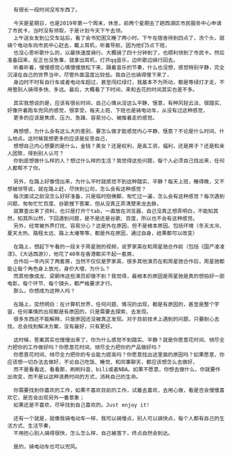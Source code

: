       有很长一段时间没写东西了。

      今天是星期日，也是2019年第一个周末，休息，前两个星期去了趟西湖区市民服务中心申请了市民卡，当时没有领取，于是计划今天下午去领。
      上午送女友到公交车站后，看了会书犯困又睡了两小时。下午在宿舍待到四点了，洗个头，就骑个电动车向市民中心赶去，戴上耳机，听着导航，因为他们5点下班，
      也没心思听歌什么的，以最快速度骑行。大概骑了四十分钟到了，也顺利领到了市民卡。然后准备回来，反正也没急事，就拿出耳机，打开qq音乐，边听歌边骑行回去。
      听着听着，慢慢感觉心情慢慢放松下来，跟着音乐的节奏，什么也没想，感觉特别平静，完全沉浸在自己的世界当中，尽管外面温度比较低。我自己也骑得慢下来了，
      身边时不时有自行车或者电动车超过，甚至闯红绿灯，我基本不为所动，都是等绿灯才走，不用管别人骑得多快、多远。最后，大概看了下时间，来和去花的时间其实也差不多。

      其实我想说的是，应该有很长时间，自己心情从没这么平静、惬意，有种风轻云淡、很踏实、好像开着跑车兜风的感觉，很享受，每天上班、下班也是骑电动车，从没有过这种感觉，
      更多的应该是焦虑、压力、急躁、容易分心、被推着走的感觉。

      再想想，为什么会有这么大的差别，要怎么做才能感觉内心平静、惬意？不论是什么时间、什么地点。这时候我想更多的应该是反思自己，
      想想自己内心想要的是什么，金钱？美女？还是权利，是高工资，福利，还是房子？还是和亲人团聚，得到别人认可？
      你到底想做什么样的人？想过什么样的生活？我觉得这些问题，每个人必须自己找出来，任何人都帮不了你。

      另外，在路上好像悟出来，为什么平时就感觉不到这种踏实、平静？每天上班，睡得晚，又不想被领导说，就在路上赶，尽快到公司，怎么会有这种感觉？
      每次面试之前没怎么好好准备，只是临时抱佛脚，匆忙过一遍，怎么会有这种感觉？每次遇到问题，匆匆忙忙百度、谷歌搜下答案，但从没真正弄清楚来龙去脉，
      就算查出来了资料，也只是打开个tab，一直放在浏览器，自己没真正想弄明白，不能知其然，知其所以然，下回遇到问题，是不是还是谷歌、百度，所以也不会有这种感觉。
      另外，经常被外界打扰、容易分心？这是外在原因，但不是根本原因。包括环境（冬天太冷、夏天太热、路程太远、路上太堵等等，都是外在原因，通过自身，结果都可以改变）

      在路上，想起下午看的一段关于周星驰的视频，说罗家英在和周星驰合作前（包括《国产凌凌漆》、《大话西游》），他花了40年在香港都买不起一套房，
      合作后一年内买了两套房，当然不仅仅是罗家英，很多其他演员在和周星驰合作后，周星驰都能让每个角色身上放光，身价大增，为什么？
      而其他像成龙、梁朝伟这些演员却做不到？我觉得，最根本的原因是周星驰是真的想拍好一部电影，每个环节、每个镜头，都严格要求才行。
      那么，你想成为这种人吗？

      在路上，突然明白：在计算机世界，任何问题、情况的出现，都是有原因的，甚至是整个宇宙，任何事情的出现都是有原因的，只是需要去探索、去发现。
      很多东西还不能解释，只是原因还没被真正发现。对于目前技术上遇到的问题，只要耐心去找，总会找到解决方案，没有最好，只有更好。

      这时候，答案其实也慢慢出来了，你为什么感觉不到踏实、平静？就是你愿意花时间、倾尽全力把你的工作做好吗？你愿意花时间、倾尽全力把你的产品做好吗？
      你愿意花时间、倾尽全力把你的专业能力提高吗？你愿意找出这里面的原因吗？如果愿意，你应该想一切办法去做好，不论自己吃饭、睡觉、和同事聊天，都应该想怎么去做好，
      而不是看看这、看看那，刷刷抖音、bili或者NBA。如果不愿意，你想去做什么，你就要作出改变，而不是以这种浪费时间的方式，消耗自己的生命。

      你需要找到你喜欢的工作，如果不喜欢目前的工作，试着去喜欢，去用心做，看是否会慢慢喜欢它，是否会出现另外一番景象；
      如果还是不喜欢，尽早找到自己喜欢的。Just enjoy it!

      还有一个就是，就像我骑电动车一样，我可以骑慢点，别人可以骑快点，每个人都有自己的生活方式、生活节奏，
      不用担心别人骑得很快，怎么怎么样，自己被落下，终点自然会到达。

      是的，骑电动车也可以兜风。